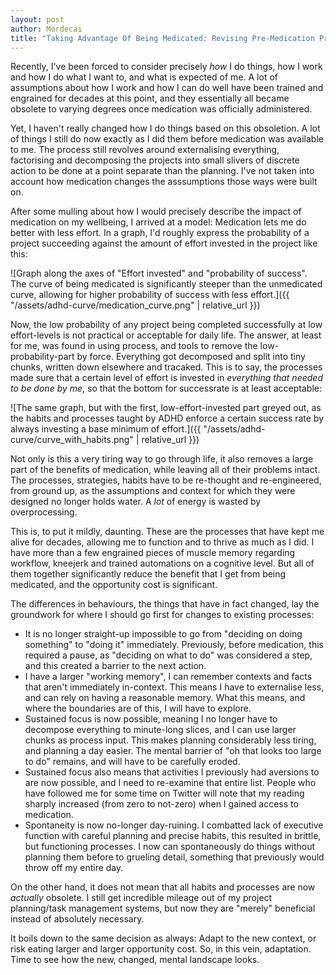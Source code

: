 ```yaml
---
layout: post
author: Mordecai
title: "Taking Advantage Of Being Medicated: Revising Pre-Medication Processes."
---
```


Recently, I've been forced to consider precisely *how* I do things, how I work
and how I do what I want to, and what is expected of me. A lot of assumptions
about how I work and how I can do well have been trained and engrained for
decades at this point, and they essentially all became obsolete to varying
degrees once medication was officially administered.

Yet, I haven't really changed how I do things based on this obsoletion. A lot of
things I still do now exactly as I did them before medication was available to
me. The process still revolves around externalising everything, factorising and
decomposing the projects into small slivers of discrete action to be done at a
point separate than the planning. I've not taken into account how medication
changes the asssumptions those ways were built on.

After some mulling about how I would precisely describe the impact of medication
on my wellbeing, I arrived at a model: Medication lets me do better with less
effort. In a graph, I'd roughly express the probability of a project succeeding
against the amount of effort invested in the project like this:

![Graph along the axes of "Effort invested" and "probability of success". The
curve of being medicated is significantly steeper than the unmedicated curve,
allowing for higher probability of success with less effort.]({{
"/assets/adhd-curve/medication_curve.png" | relative_url }})

Now, the low probability of any project being completed successfully at low
effort-levels is not practical or acceptable for daily life. The answer, at
least for me, was found in using process, and tools to remove the
low-probability-part by force. Everything got decomposed and split into tiny
chunks, written down elsewhere and tracaked. This is to say, the processes made
sure that a certain level of effort is invested in *everything that needed to be
done by me*, so that the bottom for successrate is at least acceptable:

![The same graph, but with the first, low-effort-invested part greyed out, as
the habits and processes taught by ADHD enforce a certain success rate by always
investing a base minimum of effort.]({{
"/assets/adhd-curve/curve_with_habits.png" | relative_url }})

Not only is this a very tiring way to go through life, it also removes a large
part of the benefits of medication, while leaving all of their problems intact.
The processes, strategies, habits have to be re-thought and re-engineered, from
ground up, as the assumptions and context for which they were designed no longer
holds water. A *lot* of energy is wasted by overprocessing.

This is, to put it mildly, daunting. These are the processes that have kept me
alive for decades, allowing me to function and to thrive as much as I did. I
have more than a few engrained pieces of muscle memory regarding workflow,
kneejerk and trained automations on a cognitive level. But all of them together
significantly reduce the benefit that I get from being medicated, and the
opportunity cost is significant.

The differences in behaviours, the things that have in fact changed, lay the
groundwork for where I should go first for changes to existing processes:

- It is no longer straight-up impossible to go from "deciding on doing
  something" to "doing it" immediately. Previously, before medication, this
  required a pause, as "deciding on what to do" was considered a step, and this
  created a barrier to the next action.
- I have a larger "working memory", I can remember contexts and facts that
  aren't immediately in-context. This means I have to externalise less, and can
  rely on having a reasonable memory. What this means, and where the boundaries
  are of this, I will have to explore.
- Sustained focus is now possible, meaning I no longer have to decompose
  everything to minute-long slices, and I can use larger chunks as process
  input. This makes planning considerably less tiring, and planning a day
  easier. The mental barrier of "oh that looks too large to do" remains, and
  will have to be carefully eroded.
- Sustained focus also means that activities I previously had aversions to are
  now possible, and I need to re-examine that entire list. People who have
  followed me for some time on Twitter will note that my reading sharply
  increased (from zero to not-zero) when I gained access to medication.
- Spontaneity is now no-longer day-ruining. I combatted lack of executive
  function with careful planning and precise habits, this resulted in brittle,
  but functioning processes. I now can spontaneously do things without planning
  them before to grueling detail, something that previously would throw off my
  entire day.

On the other hand, it does not mean that all habits and processes are now
_actually_ obsolete. I still get incredible mileage out of my project
planning/task management systems, but now they are "merely" beneficial instead
of absolutely necessary.

It boils down to the same decision as always: Adapt to the new context, or risk
eating larger and larger opportunity cost. So, in this vein, adaptation. Time to
see how the new, changed, mental landscape looks.
